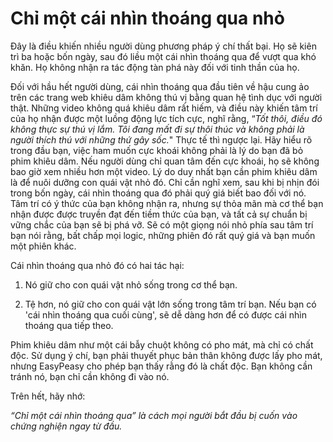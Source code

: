 # Chỉ một cái nhìn thoáng qua nhỏ

Đây là điều khiến nhiều người dùng phương pháp ý chí thất bại. Họ sẽ kiên trì ba hoặc bốn ngày, sau đó liều một cái nhìn thoáng qua để vượt qua khó khăn. Họ không nhận ra tác động tàn phá này đối với tinh thần của họ.

Đối với hầu hết người dùng, cái nhìn thoáng qua đầu tiên về hậu cung ảo trên các trang web khiêu dâm không thú vị bằng quan hệ tình dục với người thật. Những video không quá khiêu dâm rất hiếm, và điều này khiến tâm trí của họ nhận được một luồng động lực tích cực, nghĩ rằng, “*Tốt thôi, điều đó không thực sự thú vị lắm. Tôi đang mất đi sự thôi thúc và không phải là người thích thú với những thứ gây sốc.*" Thực tế thì ngược lại. Hãy hiểu rõ trong đầu bạn, việc ham muốn cực khoái không phải là lý do bạn đã bỏ phim khiêu dâm. Nếu người dùng chỉ quan tâm đến cực khoái, họ sẽ không bao giờ xem nhiều hơn một video. Lý do duy nhất bạn cần phim khiêu dâm là để nuôi dưỡng con quái vật nhỏ đó. Chỉ cần nghĩ xem, sau khi bị nhịn đói trong bốn ngày, cái nhìn thoáng qua đó phải quý giá biết bao đối với nó. Tâm trí có ý thức của bạn không nhận ra, nhưng sự thỏa mãn mà cơ thể bạn nhận được được truyền đạt đến tiềm thức của bạn, và tất cả sự chuẩn bị vững chắc của bạn sẽ bị phá vỡ. Sẽ có một giọng nói nhỏ phía sau tâm trí bạn nói rằng, bất chấp mọi logic, những phiên đó rất quý giá và bạn muốn một phiên khác.

Cái nhìn thoáng qua nhỏ đó có hai tác hại:

1.  Nó giữ cho con quái vật nhỏ sống trong cơ thể bạn.

2.  Tệ hơn, nó giữ cho con quái vật lớn sống trong tâm trí bạn. Nếu bạn có 'cái nhìn thoáng qua cuối cùng', sẽ dễ dàng hơn để có được cái nhìn thoáng qua tiếp theo.

Phim khiêu dâm như một cái bẫy chuột không có pho mát, mà chỉ có chất độc. Sử dụng ý chí, bạn phải thuyết phục bản thân không được lấy pho mát, nhưng EasyPeasy cho phép bạn thấy rằng đó là chất độc. Bạn không cần tránh nó, bạn chỉ cần không đi vào nó.

Trên hết, hãy nhớ:

*“Chỉ một cái nhìn thoáng qua” là cách mọi người bắt đầu bị cuốn vào chứng nghiện ngay từ đầu.*
